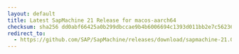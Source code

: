 ```yaml
---
layout: default
title: Latest SapMachine 21 Release for macos-aarch64
checksum: sha256 dd0abf66425a0b299dbccae9b4b6006694c1393d011bb2e7c562363bfb96fe96
redirect_to:
  - https://github.com/SAP/SapMachine/releases/download/sapmachine-21.0.5/sapmachine-jdk-21.0.5_macos-aarch64_bin.tar.gz
---
```

